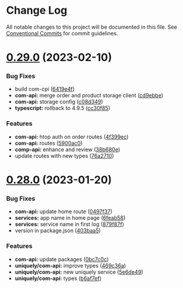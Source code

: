 # Change Log

All notable changes to this project will be documented in this file.
See [Conventional Commits](https://conventionalcommits.org) for commit guidelines.

# [0.29.0](https://github.com/AliMD/alwatr/compare/v0.28.0...v0.29.0) (2023-02-10)

### Bug Fixes

- build com-cpi ([6419e4f](https://github.com/AliMD/alwatr/commit/6419e4f543bdbfab3029d429d6ab30418498befa))
- **com-api:** merge order and product storage client ([cd9ebbe](https://github.com/AliMD/alwatr/commit/cd9ebbebc45e5fa3c036264ed7b80cc919229bb0))
- **com-api:** storage config ([c08d349](https://github.com/AliMD/alwatr/commit/c08d34982706996e6ff9d26a1290e1c3a813da56))
- **typescript:** rollback to 4.9.5 ([cc30f85](https://github.com/AliMD/alwatr/commit/cc30f8502bf95868ff41ba986120b2842acba36b))

### Features

- **com-api:** htop auth on order routes ([4f399ec](https://github.com/AliMD/alwatr/commit/4f399ec6139416d1ff227199e882ccc516e6ccf6))
- **com-api:** routes ([5900ac0](https://github.com/AliMD/alwatr/commit/5900ac01086075dc2c44e06f9c3e39302b94ce71))
- **comp-api:** enhance and review ([38b680e](https://github.com/AliMD/alwatr/commit/38b680ed2192b7b53e4cb5002d80125607253b49))
- update routes with new types ([76a2710](https://github.com/AliMD/alwatr/commit/76a271081ac0011ab0a7594127997806073b12d0))

# [0.28.0](https://github.com/AliMD/alwatr/compare/v0.27.0...v0.28.0) (2023-01-20)

### Bug Fixes

- **com-api:** update home route ([0497f37](https://github.com/AliMD/alwatr/commit/0497f37bb28f41ef2dfc4835324a3d8f42b1b687))
- **services:** app name in home page ([6feab58](https://github.com/AliMD/alwatr/commit/6feab58b5655c7a09150ec83adf9f3bd8fe976b4))
- **services:** service name in first log ([879f87f](https://github.com/AliMD/alwatr/commit/879f87fd4d4b47454d608a5b71d70e47601c7cd7))
- version in package.json ([403baa5](https://github.com/AliMD/alwatr/commit/403baa53159db2a0fff5b3651769b85e66b13191))

### Features

- **com-api:** update packages ([0bc7c0c](https://github.com/AliMD/alwatr/commit/0bc7c0c868ea8821465975bcc07fa0c644f241d1))
- **uniquely/com-api:** improve types ([469c36a](https://github.com/AliMD/alwatr/commit/469c36aec2fd991b30c63753f6d6a13a8d063bfb))
- **uniquely/com-api:** new uniquely service ([5e6de49](https://github.com/AliMD/alwatr/commit/5e6de49f2bb448042954bd86f12048c8f00f9755))
- **uniquely/com-api:** types ([b6af7ef](https://github.com/AliMD/alwatr/commit/b6af7ef59b33accf901dda07c02f24399506e132))
